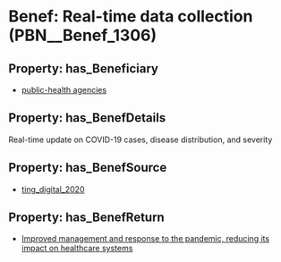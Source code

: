 # Benef: __Real-time data collection__ (PBN__Benef_1306)

## Property: has_Beneficiary

* [public-health agencies](../Stakeholder/PBN__Stakeholder_515)

## Property: has_BenefDetails

Real-time update on COVID-19 cases, disease distribution, and severity

## Property: has_BenefSource

* [ting_digital_2020](../Article/PBN__Article_278)

## Property: has_BenefReturn

* [Improved management and response to the pandemic, reducing its impact on healthcare systems](../BenefReturn/PBN__BenefReturn_1476)

